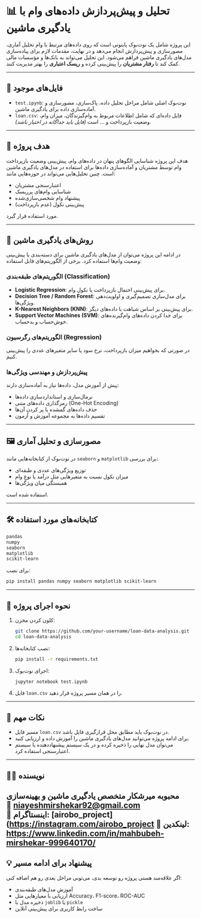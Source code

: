 
# 📊 تحلیل و پیش‌پردازش داده‌های وام با یادگیری ماشین

این پروژه شامل یک نوت‌بوک پایتونی است که روی داده‌های مرتبط با وام تحلیل آماری، مصورسازی و پیش‌پردازش انجام می‌دهد و در نهایت، مقدمات لازم برای پیاده‌سازی مدل‌های یادگیری ماشین فراهم می‌شود. این تحلیل می‌تواند به بانک‌ها و مؤسسات مالی کمک کند تا **رفتار مشتریان** را پیش‌بینی کرده و **ریسک اعتباری** را بهتر مدیریت کنند.

---

## 📁 فایل‌های موجود

- `test.ipynb`: نوت‌بوک اصلی شامل مراحل تحلیل داده، پاک‌سازی، مصورسازی و آماده‌سازی داده برای یادگیری ماشین.
- `loan.csv`: فایل داده‌ای که شامل اطلاعات مربوط به وام‌گیرندگان، میزان وام، وضعیت بازپرداخت و ... است *(فایل باید جداگانه در اختیار باشد)*.

---

## 🎯 هدف پروژه

هدف این پروژه شناسایی الگوهای پنهان در داده‌های وام، پیش‌بینی وضعیت بازپرداخت وام توسط مشتریان و آماده‌سازی داده‌ها برای استفاده در مدل‌های یادگیری ماشین است. چنین تحلیل‌هایی می‌تواند در حوزه‌هایی مانند:

- اعتبارسنجی مشتریان
- شناسایی وام‌های پرریسک
- پیشنهاد وام شخصی‌سازی‌شده
- پیش‌بینی نکول (عدم بازپرداخت)

مورد استفاده قرار گیرد.

---

## 🧠 روش‌های یادگیری ماشین

در ادامه این پروژه می‌توان از مدل‌های یادگیری ماشین برای دسته‌بندی یا پیش‌بینی وضعیت وام‌ها استفاده کرد. برخی از الگوریتم‌های قابل استفاده:

### الگوریتم‌های طبقه‌بندی (Classification)

- **Logistic Regression**: برای پیش‌بینی احتمال بازپرداخت یا نکول وام.
- **Decision Tree / Random Forest**: برای مدل‌سازی تصمیم‌گیری و اولویت‌دهی ویژگی‌ها.
- **K-Nearest Neighbors (KNN)**: برای پیش‌بینی بر اساس شباهت با داده‌های دیگر.
- **Support Vector Machines (SVM)**: برای جدا کردن داده‌های وام‌گیرنده‌های خوش‌حساب و بدحساب.

### الگوریتم‌های رگرسیون (Regression)

در صورتی که بخواهیم میزان بازپرداخت، نرخ سود یا سایر متغیرهای عددی را پیش‌بینی کنیم.

### پیش‌پردازش و مهندسی ویژگی‌ها

پیش از آموزش مدل، داده‌ها نیاز به آماده‌سازی دارند:

- نرمال‌سازی و استانداردسازی داده‌ها
- رمزگذاری داده‌های متنی (One-Hot Encoding)
- حذف داده‌های گمشده یا پر کردن آن‌ها
- تقسیم داده‌ها به مجموعه آموزش و آزمون

---

## 🖼️ مصورسازی و تحلیل آماری

در نوت‌بوک از کتابخانه‌هایی مانند `seaborn` و `matplotlib` برای بررسی:

- توزیع ویژگی‌های عددی و طبقه‌ای
- میزان نکول نسبت به متغیرهایی مثل درآمد یا نوع وام
- همبستگی میان ویژگی‌ها

استفاده شده است.

---

## 🛠️ کتابخانه‌های مورد استفاده

```bash
pandas
numpy
seaborn
matplotlib
scikit-learn
```

برای نصب:
```bash
pip install pandas numpy seaborn matplotlib scikit-learn
```

---

## 🚀 نحوه اجرای پروژه

1. کلون کردن مخزن:
   ```bash
   git clone https://github.com/your-username/loan-data-analysis.git
   cd loan-data-analysis
   ```

2. نصب کتابخانه‌ها:
   ```bash
   pip install -r requirements.txt
   ```

3. اجرای نوت‌بوک:
   ```bash
   jupyter notebook test.ipynb
   ```

4. فایل `loan.csv` را در همان مسیر پروژه قرار دهید.

---

## 📌 نکات مهم

- مسیر فایل `loan.csv` در نوت‌بوک باید مطابق محل قرارگیری فایل باشد.
- برای ادامه پروژه می‌توانید مدل‌های یادگیری ماشین را آموزش داده و ارزیابی کنید.
- می‌توان مدل نهایی را ذخیره کرده و در یک سیستم پیشنهاددهنده یا سیستم اعتبارسنجی استفاده کرد.

---

## 👩‍💻 نویسنده

محبوبه میرشکار 
متخصص یادگیری ماشین و بهینه‌سازی  
📧 niayeshmirshekar92@gmail.com  
📸 اینستاگرام: [airobo_project](https://instagram.com/airobo_project
🔗 لینکدین: https://www.linkedin.com/in/mahbubeh-mirshekar-999640170/
---

## 💡 پیشنهاد برای ادامه مسیر

اگر علاقه‌مند هستی پروژه رو توسعه بدی، می‌تونی مراحل بعدی رو هم اضافه کنی:

- آموزش مدل‌های طبقه‌بندی
- ارزیابی با معیارهایی مثل Accuracy، F1-score، ROC-AUC
- ذخیره مدل با `joblib` یا `pickle`
- ساخت رابط کاربری برای پیش‌بینی آنلاین
